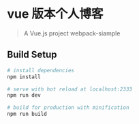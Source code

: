 # vue 版本个人博客

> A Vue.js project  webpack-siample

## Build Setup

``` bash
# install dependencies
npm install

# serve with hot reload at localhost:2333
npm run dev

# build for production with minification
npm run build
```
